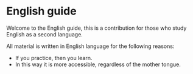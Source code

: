 # English guide

Welcome to the English guide, this is a contribution for those who study English as a second language.

All material is written in English language for the following reasons:

- If you practice, then you learn.
- In this way it is more accessible, regardless of the mother tongue.
